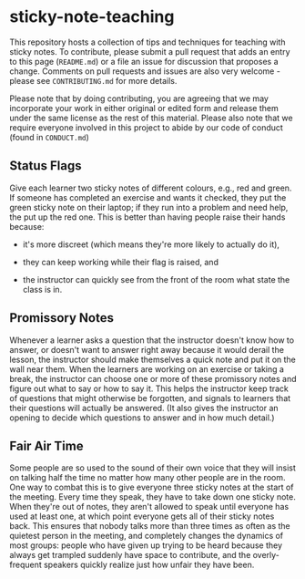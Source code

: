 # sticky-note-teaching

This repository hosts a collection of tips and techniques for teaching
with sticky notes.  To contribute, please submit a pull request that
adds an entry to this page (`README.md`) or a file an issue for
discussion that proposes a change.  Comments on pull requests and
issues are also very welcome - please see `CONTRIBUTING.md` for more
details.

Please note that by doing contributing, you are agreeing that we may
incorporate your work in either original or edited form and release
them under the same license as the rest of this material.  Please also
note that we require everyone involved in this project to abide by our
code of conduct (found in `CONDUCT.md`)

## Status Flags

Give each learner two sticky notes of different colours, e.g., red and
green. If someone has completed an exercise and wants it checked, they
put the green sticky note on their laptop; if they run into a problem
and need help, the put up the red one. This is better than having
people raise their hands because:

*   it's more discreet (which means they're more likely to actually do
    it),

*   they can keep working while their flag is raised, and

*   the instructor can quickly see from the front of the room what state
    the class is in.

## Promissory Notes

Whenever a learner asks a question that the instructor doesn't know
how to answer, or doesn't want to answer right away because it would
derail the lesson, the instructor should make themselves a quick note
and put it on the wall near them.  When the learners are working on an
exercise or taking a break, the instructor can choose one or more of
these promissory notes and figure out what to say or how to say it.
This helps the instructor keep track of questions that might otherwise
be forgotten, and signals to learners that their questions will
actually be answered.  (It also gives the instructor an opening to
decide which questions to answer and in how much detail.)

## Fair Air Time

Some people are so used to the sound of their own voice that they will
insist on talking half the time no matter how many other people are in
the room. One way to combat this is to give everyone three sticky
notes at the start of the meeting.  Every time they speak, they have
to take down one sticky note.  When they're out of notes, they aren't
allowed to speak until everyone has used at least one, at which point
everyone gets all of their sticky notes back.  This ensures that
nobody talks more than three times as often as the quietest person in
the meeting, and completely changes the dynamics of most groups:
people who have given up trying to be heard because they always get
trampled suddenly have space to contribute, and the overly-frequent
speakers quickly realize just how unfair they have been.
